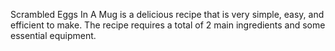 Scrambled Eggs In A Mug is a delicious recipe that is very simple, easy, and efficient to make. The recipe requires a total of 2 main ingredients and some essential equipment.